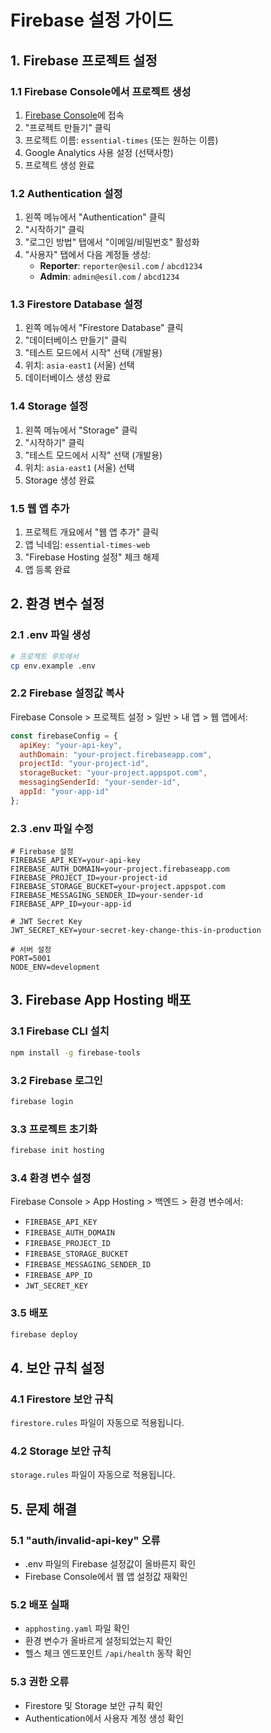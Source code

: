 # Firebase 설정 가이드

## 1. Firebase 프로젝트 설정

### 1.1 Firebase Console에서 프로젝트 생성
1. [Firebase Console](https://console.firebase.google.com/)에 접속
2. "프로젝트 만들기" 클릭
3. 프로젝트 이름: `essential-times` (또는 원하는 이름)
4. Google Analytics 사용 설정 (선택사항)
5. 프로젝트 생성 완료

### 1.2 Authentication 설정
1. 왼쪽 메뉴에서 "Authentication" 클릭
2. "시작하기" 클릭
3. "로그인 방법" 탭에서 "이메일/비밀번호" 활성화
4. "사용자" 탭에서 다음 계정들 생성:
   - **Reporter**: `reporter@esil.com` / `abcd1234`
   - **Admin**: `admin@esil.com` / `abcd1234`

### 1.3 Firestore Database 설정
1. 왼쪽 메뉴에서 "Firestore Database" 클릭
2. "데이터베이스 만들기" 클릭
3. "테스트 모드에서 시작" 선택 (개발용)
4. 위치: `asia-east1` (서울) 선택
5. 데이터베이스 생성 완료

### 1.4 Storage 설정
1. 왼쪽 메뉴에서 "Storage" 클릭
2. "시작하기" 클릭
3. "테스트 모드에서 시작" 선택 (개발용)
4. 위치: `asia-east1` (서울) 선택
5. Storage 생성 완료

### 1.5 웹 앱 추가
1. 프로젝트 개요에서 "웹 앱 추가" 클릭
2. 앱 닉네임: `essential-times-web`
3. "Firebase Hosting 설정" 체크 해제
4. 앱 등록 완료

## 2. 환경 변수 설정

### 2.1 .env 파일 생성
```bash
# 프로젝트 루트에서
cp env.example .env
```

### 2.2 Firebase 설정값 복사
Firebase Console > 프로젝트 설정 > 일반 > 내 앱 > 웹 앱에서:

```javascript
const firebaseConfig = {
  apiKey: "your-api-key",
  authDomain: "your-project.firebaseapp.com",
  projectId: "your-project-id",
  storageBucket: "your-project.appspot.com",
  messagingSenderId: "your-sender-id",
  appId: "your-app-id"
};
```

### 2.3 .env 파일 수정
```env
# Firebase 설정
FIREBASE_API_KEY=your-api-key
FIREBASE_AUTH_DOMAIN=your-project.firebaseapp.com
FIREBASE_PROJECT_ID=your-project-id
FIREBASE_STORAGE_BUCKET=your-project.appspot.com
FIREBASE_MESSAGING_SENDER_ID=your-sender-id
FIREBASE_APP_ID=your-app-id

# JWT Secret Key
JWT_SECRET_KEY=your-secret-key-change-this-in-production

# 서버 설정
PORT=5001
NODE_ENV=development
```

## 3. Firebase App Hosting 배포

### 3.1 Firebase CLI 설치
```bash
npm install -g firebase-tools
```

### 3.2 Firebase 로그인
```bash
firebase login
```

### 3.3 프로젝트 초기화
```bash
firebase init hosting
```

### 3.4 환경 변수 설정
Firebase Console > App Hosting > 백엔드 > 환경 변수에서:
- `FIREBASE_API_KEY`
- `FIREBASE_AUTH_DOMAIN`
- `FIREBASE_PROJECT_ID`
- `FIREBASE_STORAGE_BUCKET`
- `FIREBASE_MESSAGING_SENDER_ID`
- `FIREBASE_APP_ID`
- `JWT_SECRET_KEY`

### 3.5 배포
```bash
firebase deploy
```

## 4. 보안 규칙 설정

### 4.1 Firestore 보안 규칙
`firestore.rules` 파일이 자동으로 적용됩니다.

### 4.2 Storage 보안 규칙
`storage.rules` 파일이 자동으로 적용됩니다.

## 5. 문제 해결

### 5.1 "auth/invalid-api-key" 오류
- .env 파일의 Firebase 설정값이 올바른지 확인
- Firebase Console에서 웹 앱 설정값 재확인

### 5.2 배포 실패
- `apphosting.yaml` 파일 확인
- 환경 변수가 올바르게 설정되었는지 확인
- 헬스 체크 엔드포인트 `/api/health` 동작 확인

### 5.3 권한 오류
- Firestore 및 Storage 보안 규칙 확인
- Authentication에서 사용자 계정 생성 확인 